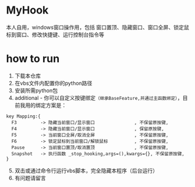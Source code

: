 # MyHook
本人自用，windows窗口操作用，包括 窗口置顶、隐藏窗口、窗口全屏、锁定鼠标到窗口、修改快捷键、运行控制台指令等

# how to run
1. 下载本仓库
2. 在vbs文件内配置你的python路径
3. 安装所需python包
4. additional - 你可以自定义按键绑定`（继承BaseFeature,并通过主函数绑定）`，目前我用的绑定方案是：
```
key Mapping:{
  F3         -> 隐藏当前窗口/显示窗口　　　　　　　　　, 不保留原按键,
  F4         -> 隐藏当前窗口/显示窗口　　　　　　　　　, 保留原按键,
  F5         -> 当前窗口全屏/取消全屏　　　　　　　　　, 不保留原按键,
  F6         -> 锁定鼠标到当前窗口/解锁鼠标　　　　　　, 不保留原按键,
  Pause      -> 当前窗口置顶/取消置顶　　　　　　　　　, 不保留原按键,
  Snapshot   -> 执行函数 _stop_hooking,args=(),kwargs={}, 不保留原按键,
}
```
5. 双击或通过命令行运行vbs脚本，完全隐藏本程序（后台运行）
6. 有问题请留言
